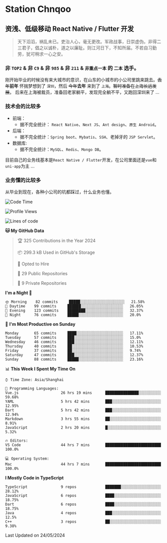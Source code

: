 # Station Chnqoo

## 资浅、低级移动 React Native / Flutter 开发

> 天下滔滔，祸乱未已。吏治人心，毫无更改。军政战事，日崇虚伪。非得二三君子，倡之以诚朴，道之以廉耻。则江河日下，不知所届。不若自习勤劳，犹可稍求一心之安。

### 非 `TOP2` & 非 `C9` & 非 `985` & 非 `211` & `非重点一本` 的 `二本` 选手。

刚开始毕业的时候没有来大城市的意识，在山东的小城市的小公司里跳来跳去。~~去年~~**前年** 怀揣梦想到了 `深圳`，然后 ~~今年~~**去年** 来到了 `上海`。~~暂时准备在上海长远发展~~。
后来在上海被裁员，准备回老家躺平，发现完全躺不平，又跑回深圳来了 ...

### 技术会的比较多

- 前端：
  - 据不完全统计： `React Native`、`Next JS`、`Ant design`、`原生 Android`。
- 后端：
  - 据不完全统计：`Spring boot`、`Mybatis`、`SSH`、老掉牙的 `JSP Servlet`。
- 数据库:
  - 据不完全统计：`MySQL`、`Redis`、`Mongo DB`。

目前自己的业务线基本是`React Native / Flutter`开发，在公司里面还是`vue`和`uni-app`为主 ...

### 业务懂的比较多

从毕业到现在，各种小公司的坑都踩过，什么业务也懂。

<!--START_SECTION:waka-->
![Code Time](http://img.shields.io/badge/Code%20Time-5%2C206%20hrs%2048%20mins-blue)

![Profile Views](http://img.shields.io/badge/Profile%20Views-25-blue)

![Lines of code](https://img.shields.io/badge/From%20Hello%20World%20I%27ve%20Written-268%20Thousand%20lines%20of%20code-blue)

**🐱 My GitHub Data** 

> 🏆 325 Contributions in the Year 2024
 > 
> 📦 299.3 kB Used in GitHub's Storage 
 > 
> 💼 Opted to Hire
 > 
> 📜 29 Public Repositories 
 > 
> 🔑 9 Private Repositories  
 > 
**I'm a Night 🦉** 

```text
🌞 Morning    82 commits     █████░░░░░░░░░░░░░░░░░░░░   21.58% 
🌆 Daytime    99 commits     ██████░░░░░░░░░░░░░░░░░░░   26.05% 
🌃 Evening    123 commits    ████████░░░░░░░░░░░░░░░░░   32.37% 
🌙 Night      76 commits     █████░░░░░░░░░░░░░░░░░░░░   20.0%

```
📅 **I'm Most Productive on Sunday** 

```text
Monday       65 commits     ████░░░░░░░░░░░░░░░░░░░░░   17.11% 
Tuesday      57 commits     ███░░░░░░░░░░░░░░░░░░░░░░   15.0% 
Wednesday    46 commits     ███░░░░░░░░░░░░░░░░░░░░░░   12.11% 
Thursday     40 commits     ██░░░░░░░░░░░░░░░░░░░░░░░   10.53% 
Friday       37 commits     ██░░░░░░░░░░░░░░░░░░░░░░░   9.74% 
Saturday     47 commits     ███░░░░░░░░░░░░░░░░░░░░░░   12.37% 
Sunday       88 commits     █████░░░░░░░░░░░░░░░░░░░░   23.16%

```


📊 **This Week I Spent My Time On** 

```text
⌚︎ Time Zone: Asia/Shanghai

💬 Programming Languages: 
Vue.js                   26 hrs 19 mins      ███████████████░░░░░░░░░░   59.68% 
YAML                     5 hrs 42 mins       ███░░░░░░░░░░░░░░░░░░░░░░   12.95% 
Dart                     5 hrs 42 mins       ███░░░░░░░░░░░░░░░░░░░░░░   12.94% 
Markdown                 3 hrs 55 mins       ██░░░░░░░░░░░░░░░░░░░░░░░   8.91% 
JavaScript               2 hrs 20 mins       █░░░░░░░░░░░░░░░░░░░░░░░░   5.32%

🔥 Editors: 
VS Code                  44 hrs 7 mins       █████████████████████████   100.0%

💻 Operating System: 
Mac                      44 hrs 7 mins       █████████████████████████   100.0%

```

**I Mostly Code in TypeScript** 

```text
TypeScript               9 repos             ███████░░░░░░░░░░░░░░░░░░   28.12% 
JavaScript               6 repos             ████░░░░░░░░░░░░░░░░░░░░░   18.75% 
Dart                     6 repos             ████░░░░░░░░░░░░░░░░░░░░░   18.75% 
Java                     4 repos             ███░░░░░░░░░░░░░░░░░░░░░░   12.5% 
C++                      3 repos             ██░░░░░░░░░░░░░░░░░░░░░░░   9.38%

```



 Last Updated on 24/05/2024
<!--END_SECTION:waka-->

<!---
ChenqiaoStation/ChenqiaoStation is a ✨ special ✨ repository because its `README.md` (this file) appears on your GitHub profile.
You can click the Preview link to take a look at your changes.
--->
